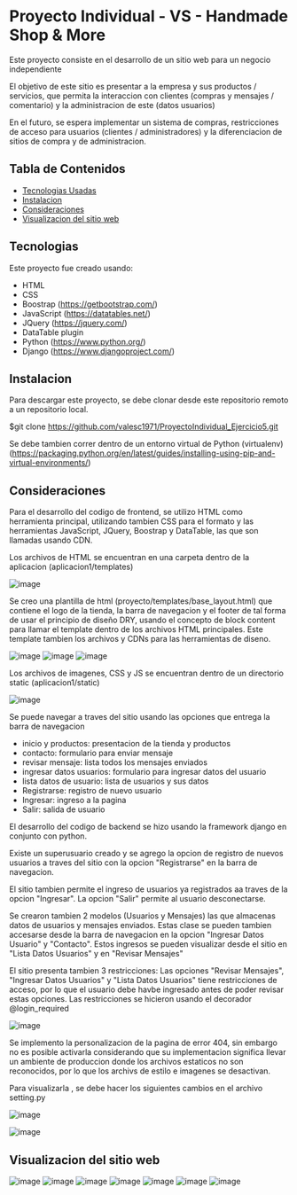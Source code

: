 # Proyecto Individual - VS - Handmade Shop & More

Este proyecto consiste en el desarrollo de un sitio web para un negocio independiente

El objetivo de este sitio es presentar a la empresa y sus productos / servicios, que permita la interaccion con clientes (compras y mensajes / comentario) y la administracion de este (datos usuarios)

En el futuro, se espera implementar un sistema de compras, restricciones de acceso para usuarios (clientes / administradores) y la diferenciacion de sitios de compra y de administracion.

## Tabla de Contenidos

* [Tecnologias Usadas](#Tecnologias)
* [Instalacion](#Instalacion)
* [Consideraciones](#Consideraciones)
* [Visualizacion del sitio web](#Visualizacion)

<a name="Tecnologias"></a>
## Tecnologias

Este proyecto fue creado usando:
* HTML
* CSS
* Boostrap   (https://getbootstrap.com/)
* JavaScript (https://datatables.net/)
* JQuery    (https://jquery.com/)
* DataTable plugin
* Python (https://www.python.org/)
* Django (https://www.djangoproject.com/)

<a name="Instalacion"></a>
## Instalacion
Para descargar este proyecto, se debe clonar desde este repositorio remoto a un repositorio local.

$git clone https://github.com/valesc1971/ProyectoIndividual_Ejercicio5.git

Se debe tambien correr dentro de un entorno virtual de Python (virtualenv) (https://packaging.python.org/en/latest/guides/installing-using-pip-and-virtual-environments/)


<a name="Consideraciones"></a>
## Consideraciones

Para el desarrollo del codigo de frontend, se utilizo HTML como herramienta principal, utilizando tambien CSS para el formato y las herramientas JavaScript, JQuery, Boostrap y DataTable, las que son llamadas usando CDN.

Los archivos de HTML se encuentran en una carpeta dentro de la aplicacion (aplicacion1/templates)

![image](https://user-images.githubusercontent.com/99301347/165000522-6ab8054f-f504-4c06-8931-83a8b3b931b4.png)

Se creo una plantilla de html (proyecto/templates/base_layout.html) que contiene el logo de la tienda, la barra de navegacion y el footer de tal forma de usar el principio de diseño DRY, usando el concepto de block content para llamar el template dentro de los archivos HTML principales. Este template tambien los archivos y CDNs para las herramientas de diseno. 

![image](https://user-images.githubusercontent.com/99301347/165000570-cf061c88-3a04-428f-9285-cdbb4b317690.png)
![image](https://user-images.githubusercontent.com/99301347/165001200-e6fb0145-739f-4262-9285-5bdb41faa3a2.png)
![image](https://user-images.githubusercontent.com/99301347/165001210-c621bc8c-707f-45e5-adb1-0359df5c4e5a.png)



Los archivos de imagenes, CSS y JS se encuentran dentro de un directorio static (aplicacion1/static)

![image](https://user-images.githubusercontent.com/99301347/165000835-65e94099-229a-4122-906b-a3f485a1e869.png)

Se puede navegar a traves del sitio usando las opciones que entrega la barra de navegacion

- inicio y productos: presentacion de la tienda y productos
- contacto: formulario para enviar mensaje 
- revisar mensaje: lista todos los mensajes enviados
- ingresar datos usuarios: formulario para ingresar datos del usuario
- lista datos de usuario:  lista de usuarios y sus datos
- Registrarse: registro de nuevo usuario
- Ingresar: ingreso a la pagina
- Salir: salida de usuario


El desarrollo del codigo de backend se hizo usando la framework django en conjunto con python.

Existe un superusuario creado y se agrego la opcion de registro de nuevos usuarios a traves del sitio con la opcion "Registrarse" en la barra de navegacion.

El sitio tambien permite el ingreso de usuarios ya registrados aa traves de la opcion "Ingresar". La opcion "Salir" permite al usuario desconectarse.

Se crearon tambien 2 modelos (Usuarios y Mensajes) las que almacenas datos de usuarios y mensajes enviados. Estas clase se pueden tambien accesarse desde la barra de navegacion en la opcion "Ingresar Datos Usuario" y "Contacto". Estos ingresos se pueden visualizar desde el sitio en "Lista Datos Usuarios" y en "Revisar Mensajes"

El sitio presenta tambien 3 restricciones: Las opciones "Revisar Mensajes", "Ingresar Datos Usuarios" y "Lista Datos Usuarios" tiene restricciones de acceso, por lo que el usuario debe havbe ingresado antes de poder revisar estas opciones. Las restricciones se hicieron usando el decorador @login_required

![image](https://user-images.githubusercontent.com/99301347/165001674-0dd6aba9-3803-42a3-b02e-8bec3f47352b.png)

Se implemento la personalizacion de la pagina de error 404, sin embargo no es posible activarla considerando que su implementacion significa llevar un ambiente de produccion donde los archivos estaticos no son reconocidos, por lo que los archivs de estilo e imagenes se desactivan. 

Para visualizarla , se debe hacer los siguientes cambios en el archivo setting.py

![image](https://user-images.githubusercontent.com/99301347/165001933-c798ab09-278a-4643-85cb-915ce48acefc.png)

![image](https://user-images.githubusercontent.com/99301347/165001916-d75238cd-4bba-4933-aa28-9a56a64d0b7a.png)


<a name="Visualizacion"></a>
## Visualizacion del sitio web
![image](https://user-images.githubusercontent.com/99301347/165000180-bbbe6f55-f3a2-4e01-9eee-b6c50368d2d9.png)
![image](https://user-images.githubusercontent.com/99301347/165000228-a2d3820c-69e4-419c-82a9-418d65a6d6d1.png)
![image](https://user-images.githubusercontent.com/99301347/165000236-cc322c14-04d9-40cc-9d94-8115223f627a.png)
![image](https://user-images.githubusercontent.com/99301347/165000295-555da441-df8f-48f3-a05f-fb8c051b58eb.png)
![image](https://user-images.githubusercontent.com/99301347/165000299-54e89761-8724-418f-b1d1-abf5328af826.png)
![image](https://user-images.githubusercontent.com/99301347/165000307-02276d4d-c45c-4600-9ce6-8b94bba606eb.png)
![image](https://user-images.githubusercontent.com/99301347/165000318-025028dd-8ab3-471a-b8dd-7eaa67036b57.png)









